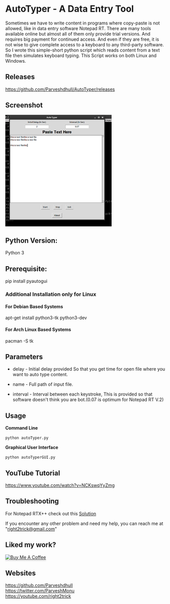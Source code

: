 # AutoTyper - A Data Entry Tool 

Sometimes we have to write content in programs where copy-paste is not allowed, like in data entry software Notepad RT. There are many tools available online but almost all of them only provide trial versions. And requires big payment for continued access. And even if they are free, it is not wise to give complete access to a keyboard to any third-party software. So I wrote this simple-short python script which reads content from a text file then simulates keyboard typing. This Script works on both Linux and Windows.

## Releases
https://github.com/Parveshdhull/AutoTyper/releases

## Screenshot
<img src="Linux Executable/screenshot.png" alt="Screenshot" height="350"/>

## Python Version:
Python 3

## Prerequisite:
pip install pyautogui

### Additional Installation only for Linux
#### For Debian Based Systems
apt-get install python3-tk python3-dev
#### For Arch Linux Based Systems
pacman -S tk

## Parameters
* delay - Initial delay provided So that you get time for open file where you want to auto type content.

* name - Full path of input file.

* interval - Interval between each keystroke, This is provided so that software doesn't think you are bot.(0.07 is optimum for Notepad RT V.2)

## Usage

**Command Line**

	python autoTyper.py
	
**Graphical User Interface**

	python autoTyperGUI.py

## YouTube Tutorial
https://www.youtube.com/watch?v=NCKswqYyZmg

## Troubleshooting

For Notepad RTX++ check out this [Solution](https://github.com/Parveshdhull/AutoTyper/issues/2)

If you encounter any other problem and need my help, you can reach me at "right2trick@gmail.com"

## Liked my work?
<a href="https://www.buymeacoffee.com/parveshmonu" target="_blank"><img src="https://www.buymeacoffee.com/assets/img/custom_images/orange_img.png" alt="Buy Me A Coffee" style="height: 41px !important;width: 174px !important;box-shadow: 0px 3px 2px 0px rgba(190, 190, 190, 0.5) !important;-webkit-box-shadow: 0px 3px 2px 0px rgba(190, 190, 190, 0.5) !important;" ></a>

## Websites
https://github.com/Parveshdhull
<br />https://twitter.com/ParveshMonu
<br />https://youtube.com/right2trick






